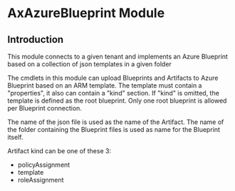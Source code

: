 # AxAzureBlueprint Module

## Introduction
This module connects to a given tenant and implements an Azure Blueprint based on a collection of json templates in a given folder

The cmdlets in this module can upload Blueprints and Artifacts to Azure Blueprint based on an ARM template. The template must contain a "properties", it also can contain a "kind" section. If "kind" is omitted, the template is defined as the root blueprint. Only one root blueprint is allowed per Blueprint connection.

The name of the json file is used as the name of the Artifact. The name of the folder containing the Blueprint files is used as name for the Blueprint itself.

Artifact kind can be one of these 3:
* policyAssignment
* template
* roleAssignment